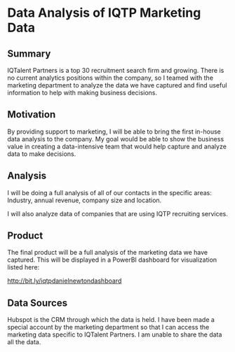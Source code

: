 # Data Analysis of IQTP Marketing Data

## Summary

IQTalent Partners is a top 30 recruitment search firm and growing. There is no current analytics positions within the company, so I teamed with the marketing department to analyze the data we have captured and find useful information to help with making business decisions.

## Motivation

By providing support to marketing, I will be able to bring the first in-house data analysis to the company.
My goal would be able to show the business value in creating a data-intensive team that would help capture and analyze data to make decisions.

##  Analysis

I will be doing a full analysis of all of our contacts in the specific areas: Industry, annual revenue, company size and location.

I will also analyze data of companies that are using IQTP recruiting services.
 
## Product

The final product will be a full analysis of the marketing data we have captured. This will be displayed in a PowerBI dashboard for visualization listed here:

http://bit.ly/iqtpdanielnewtondashboard
 
## Data Sources

Hubspot is the CRM through which the data is held. I have been made a special account by the marketing department so that I can access the marketing data specific to IQTalent Partners. I am unable to share the data all the data.
